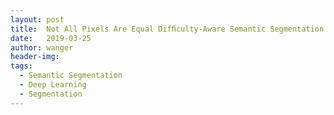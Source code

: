 ```yaml
---
layout: post
title:  Not All Pixels Are Equal Difﬁculty-Aware Semantic Segmentation via Deep Layer Cascade
date:   2019-03-25
author: wanger
header-img: 
tags: 
  - Semantic Segmentation
  - Deep Learning
  - Segmentation
---
```


